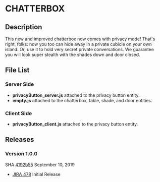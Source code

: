 # CHATTERBOX

## Description
This new and improved chatterbox now comes with privacy mode! That's right, folks: now you too can hide away in a private cubicle on your own island. Or, use it to hold very secret private conversations. We guarantee you will look super stealth with the shades down and door closed.

## File List
### Server Side
* **privacyButton_server.js** attached to the privacy button entity.
* **empty.js** attached to the chatterbox, table, shade, and door entities.

### Client Side
* **privacyButton_client.js** attached to the privacy button entity.

## Releases
### Version 1.0.0
SHA [4192b55](https://github.com/highfidelity/hifi-content/commits/4192b55) September 10, 2019
- [JIRA 478](https://highfidelity.atlassian.net/browse/DEV-478)   Initial Release









